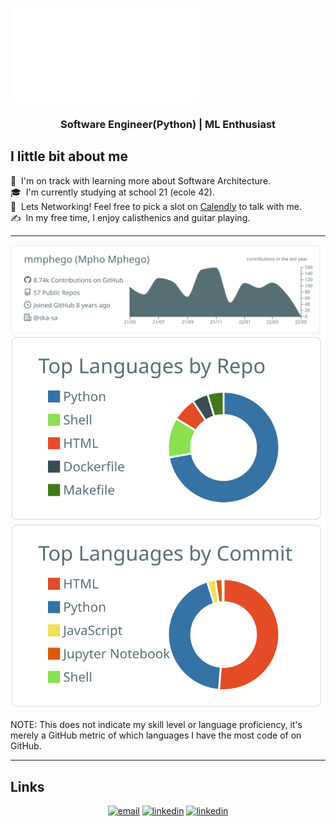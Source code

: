 ![](./src/index.html)
<h3 align="center">Software Engineer(Python) | ML Enthusiast </h3>

## I little bit about me



🌱 &nbsp;I'm on track with learning more about Software Architecture.\
🎓 &nbsp;I'm currently studying at school 21 (ecole 42).\
💬 &nbsp;Lets Networking! Feel free to pick a slot on [Calendly](https://calendly.com/din-latypov/30min/) to talk with me.\
✍️ &nbsp;In my free time, I enjoy calisthenics and guitar playing.


---

<p  align="center">
  <img src="https://raw.githubusercontent.com/teploe-odealko/teploe-odealko/master/profile-summary-card-output/default/0-profile-details.svg" alt="github stats"></br>
  <img src="https://raw.githubusercontent.com/teploe-odealko/teploe-odealko/master/profile-summary-card-output/default/1-repos-per-language.svg">
  <img src="https://raw.githubusercontent.com/teploe-odealko/teploe-odealko/master/profile-summary-card-output/default/2-most-commit-language.svg"></br></p>

NOTE: This does not indicate my skill level or language proficiency, it's merely a GitHub metric of which languages I have the most code of on GitHub.

---


## Links

<p align="center">
  <a href="mailto:din.latypov@gmail.com"><img src="https://img.icons8.com/color/32/000000/gmail.png" alt="email"/></a>
  <a href="https://www.linkedin.com/in/dinar-latypov-01463a23a"><img src="https://img.icons8.com/color/32/000000/linkedin.png" alt="linkedin"/></a>
  <a href="https://t.me/teploe_odealko"><img src="https://upload.wikimedia.org/wikipedia/commons/thumb/8/82/Telegram_logo.svg/1024px-Telegram_logo.svg.png" width="30px" alt="linkedin"/></a>
 
</p>
